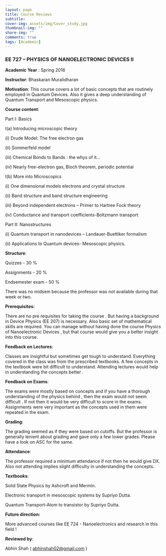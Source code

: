 ```yaml
---
layout: page
title: Course Reviews
subtitle:
cover-img: assets/img/Cover_study.jpg
thumbnail-img: ""
share-img: ""
comments: true
tags: [Academic]
---
```


### EE 727 – PHYSICS OF NANOELECTRONIC DEVICES II

**Academic Year** : Spring 2016

**Instructor**: Bhaskaran Muralidharan

**Motivation**: This course covers a lot of basic concepts that are routinely employed in Quantum Devices. Also it gives a deep understanding of Quantum Transport and Mesoscopic physics.

**Course content**:

Part I: Basics

I(a) Introducing microscopic theory

(i) Drude Model: The free electron gas

(ii) Sommerfeld model

(iii) Chemical Bonds to Bands : the whys of it…

(iv) Nearly free-electron gas, Bloch theorem, periodic potential

I(b) More into Microscopics

(i) One dimensional models electrons and crystal structure

(ii) Band structure and band structure engineering

(iii) Beyond independent electrons – Primer to Hartree Fock theory

(iv) Conductance and transport coefficients-Boltzmann transport

Part II: Nanostructures

(i) Quantum transport in nanodevices – Landauer-Buettiker formalism

(ii) Applications to Quantum devices- Mesoscopic physics.

**Structure**:

Quizzes - 30 %

Assignments - 20 %

Endsemester exam - 50 %

There was no midsem because the professor was not available during that week or two.

**Prerequisites:**

There are no pre requisites for taking the course . But having a background in Device Physics (EE 207) is necessary. Also basic set of mathematical skills are required. You can manage without having done the course Physics of Nanoelectronic Devices , but that course would give you a better insight into this course.

**Feedback on Lectures**:

Classes are insightful but sometimes get tough to understand. Everything covered in the class was from the prescribed textbooks. A few concepts in the textbook were bit difficult to understand. Attending lectures would help in understanding the concepts better .

**Feedback on Exams**:

The exams were mostly based on concepts and if you have a thorough understanding of the physics behind , then the exam would not seem difficult . If not then it would be very difficult to score in the exams. Assignments were very important as the concepts used in them were repeated in the exam.

**Grading**:

The grading seemed as if they were based on cutoffs. But the professor is generally lenient about grading and gave only a few lower grades. Please have a look on ASC for the same.

**Attendance**:

The professor required a minimum attendance if not then he would give DX. Also not attending implies slight difficulty in understanding the concepts.

**Textbooks**:

Solid State Physics by Ashcroft and Mermin.

Electronic transport in mesoscopic systems by Supriyo Dutta.

Quantum Transport-Atom to transistor by Supriyo Dutta.

**Future direction:**

More advanced courses like EE 724 - Nanoelectronics and research in this field !

**Reviewed by**:

Abhin Shah ( abhinshah02@gmail.com )